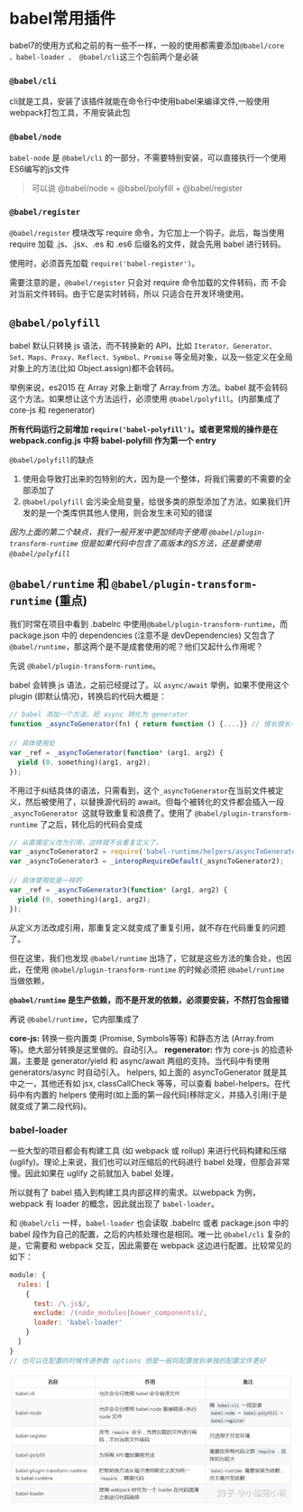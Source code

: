 # babel常用插件
babel7的使用方式和之前的有一些不一样，一般的使用都需要添加`@babel/core 、babel-loader 、 @babel/cli`这三个包前两个是必装


### `@babel/cli`
cli就是工具，安装了该插件就能在命令行中使用babel来编译文件,一般使用webpack打包工具，不用安装此包

### `@babel/node`
`babel-node` 是 `@babel/cli` 的一部分，不需要特别安装，可以直接执行一个使用ES6编写的js文件
> 可以说 @babel/node = @babel/polyfill + @babel/register

### `@babel/register`
`@babel/register` 模块改写 require 命令，为它加上一个钩子。此后，每当使用 require 加载 .js、.jsx、.es 和 .es6 后缀名的文件，就会先用 babel 进行转码。

使用时，必须首先加载 `require('babel-register')`。

需要注意的是，`@babel/register` 只会对 require 命令加载的文件转码，而 不会对当前文件转码。由于它是实时转码，所以 只适合在开发环境使用。

## `@babel/polyfill`
babel 默认只转换 js 语法，而不转换新的 API，比如 `Iterator、Generator、Set、Maps、Proxy、Reflect、Symbol、Promise` 等全局对象，以及一些定义在全局对象上的方法(比如 Object.assign)都不会转码。

举例来说，es2015 在 Array 对象上新增了 Array.from 方法。babel 就不会转码这个方法。如果想让这个方法运行，必须使用 `@babel/polyfill`。(内部集成了 core-js 和 regenerator)

**所有代码运行之前增加 `require('babel-polyfill')`。或者更常规的操作是在 webpack.config.js 中将 babel-polyfill 作为第一个 entry**

`@babel/polyfill`的缺点
1. 使用会导致打出来的包特别的大，因为是一个整体，将我们需要的不需要的全部添加了
2. `@babel/polyfill` 会污染全局变量，给很多类的原型添加了方法，如果我们开发的是一个类库供其他人使用，则会发生未可知的错误

*因为上面的第二个缺点，我们一般开发中更加倾向于使用 `@babel/plugin-transform-runtime`  但是如果代码中包含了高版本的jS方法，还是要使用`@babel/polyfill`*


## `@babel/runtime` 和 `@babel/plugin-transform-runtime` (重点)
我们时常在项目中看到 .babelrc 中使用`@babel/plugin-transform-runtime`，而 package.json 中的 dependencies (注意不是 devDependencies) 又包含了 `@babel/runtime`，那这两个是不是成套使用的呢？他们又起什么作用呢？

先说 `@babel/plugin-transform-runtime`。

babel 会转换 js 语法，之前已经提过了。以 `async/await` 举例，如果不使用这个 plugin (即默认情况)，转换后的代码大概是：
```js
// babel 添加一个方法，把 async 转化为 generator
function _asyncToGenerator(fn) { return function () {....}} // 很长很长一段

// 具体使用处
var _ref = _asyncToGenerator(function* (arg1, arg2) {
  yield (0, something)(arg1, arg2);
});
```

不用过于纠结具体的语法，只需看到，这个` _asyncToGenerator `在当前文件被定义，然后被使用了，以替换源代码的 await。但每个被转化的文件都会插入一段 `_asyncToGenerator `这就导致重复和浪费了。使用了 `@babel/plugin-transform-runtime` 了之后，转化后的代码会变成
```js
// 从直接定义改为引用，这样就不会重复定义了。
var _asyncToGenerator2 = require('babel-runtime/helpers/asyncToGenerator');
var _asyncToGenerator3 = _interopRequireDefault(_asyncToGenerator2);

// 具体使用处是一样的
var _ref = _asyncToGenerator3(function* (arg1, arg2) {
  yield (0, something)(arg1, arg2);
});

```

从定义方法改成引用，那重复定义就变成了重复引用，就不存在代码重复的问题了。

但在这里，我们也发现 `@babel/runtime` 出场了，它就是这些方法的集合处，也因此，在使用 `@babel/plugin-transform-runtime` 的时候必须把 `@babel/runtime` 当做依赖，

**`@babel/runtime` 是生产依赖，而不是开发的依赖，必须要安装，不然打包会报错**


再说 `@babel/runtime`，它内部集成了

**core-js:** 转换一些内置类 (Promise, Symbols等等) 和静态方法 (Array.from 等)。绝大部分转换是这里做的。自动引入。
**regenerator:** 作为 core-js 的拾遗补漏，主要是 generator/yield 和 async/await 两组的支持。当代码中有使用 generators/async 时自动引入。
helpers, 如上面的 asyncToGenerator 就是其中之一，其他还有如 jsx, classCallCheck 等等，可以查看 babel-helpers。在代码中有内置的 helpers 使用时(如上面的第一段代码)移除定义，并插入引用(于是就变成了第二段代码)。

### babel-loader
一些大型的项目都会有构建工具 (如 webpack 或 rollup) 来进行代码构建和压缩 (uglify)。理论上来说，我们也可以对压缩后的代码进行 babel 处理，但那会非常慢。因此如果在 uglify 之前就加入 babel 处理，

所以就有了 babel 插入到构建工具内部这样的需求。以webpack 为例，webpack 有 loader 的概念，因此就出现了 `babel-loader`。

和 `@babel/cli` 一样，`babel-loader` 也会读取 .babelrc 或者 package.json 中的 babel 段作为自己的配置，之后的内核处理也是相同。唯一比 `@babel/cli` 复杂的是，它需要和 webpack 交互，因此需要在 webpack 这边进行配置。比较常见的如下：
```js
module: {
  rules: [
    {
      test: /\.js$/,
      exclude: /(node_modules|bower_components)/,
      loader: 'babel-loader'
    }
  ]
}
// 也可以在配置的时候传递参数 options 但是一般将配置放到单独的配置文件更好
```

![常用babel列表](./images/babel-list.jpg)